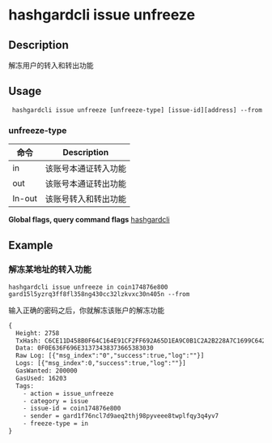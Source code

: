 # hashgardcli issue unfreeze

## Description
解冻用户的转入和转出功能
## Usage
```shell
 hashgardcli issue unfreeze [unfreeze-type] [issue-id][address] --from
```
### unfreeze-type

| 命令   | Description            |
| ------ | -------------------- |
| in     | 该账号本通证转入功能 |
| out    | 该账号本通证转出功能 |
| In-out | 该账号转入和转出功能 |

**Global flags, query command flags** [hashgardcli](../README.md)

## Example
### 解冻某地址的转入功能
```shell
hashgardcli issue unfreeze in coin174876e800 gard15l5yzrq3ff8fl358ng430cc32lzkvxc30n405n --from
```
输入正确的密码之后，你就解冻该账户的解冻功能
```txt
{
  Height: 2758
  TxHash: C6CE11D458B0F64C164E91CF2FF692A65D1EA9C0B1C2A2B228A7C1699C6423FE
  Data: 0F0E636F696E31373438373665383030
  Raw Log: [{"msg_index":"0","success":true,"log":""}]
  Logs: [{"msg_index":0,"success":true,"log":""}]
  GasWanted: 200000
  GasUsed: 16203
  Tags: 
    - action = issue_unfreeze
    - category = issue
    - issue-id = coin174876e800
    - sender = gard1f76ncl7d9aeq2thj98pyveee8twplfqy3q4yv7
    - freeze-type = in
}
```
